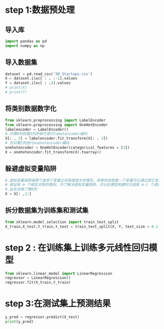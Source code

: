 # step 1:数据预处理   
## 导入库  
```python
import pandas as pd
import numpy as np  
```
## 导入数据集  
```python
dataset = pd.read_csv('50_Startups.csv')
X = dataset.iloc[ : , :-1].values
Y = dataset.iloc[ : ,4].values
# print(X)
# print(Y)  
```
## 将类别数据数字化  
```python
from sklearn.preprocessing import LabelEncoder
from sklearn.preprocessing import OneHotEncoder
labelencoder = LabelEncoder()
# 对第0列到第3列所有行进行labelencoder编码
X[: , 3] = labelencoder.fit_transform(X[: , 3])
# 仅对第3列进行onehotencoder编码
onehotencoder = OneHotEncoder(categorical_features = [3])
X = onehotencoder.fit_transform(X).toarray()  
```
## 躲避虚拟变量陷阱  
```python
# 虚拟变量陷阱指两个或多个变量之间高度相关的情形。简单的说就是一个变量可以通过其它变量预测。例如男性类别可以通过女性类别判断（女性值为 0 时，表示男性），所以对于男女问题，变量应该只有一元。
# 假设有 m 个相互关联的类别，为了解决虚拟变量陷阱，可以在模型构建时只选取 m-1 个虚拟变量。
# 此处去掉了第0列
X = X[: ,1:]  
```
## 拆分数据集为训练集和测试集  
```python
from sklearn.model_selection import train_test_split
X_train,X_test,Y_train,Y_test = train_test_split(X, Y, test_size = 0.2,random_state = 0)  
```  
# step 2  : 在训练集上训练多元线性回归模型  
```python
from sklearn.linear_model import LinearRegression
regressor = LinearRegression()
regressor.fit(X_train,Y_train)  
```
# step 3:在测试集上预测结果  
```python
y_pred = regressor.predict(X_test)
print(y_pred)  
```


